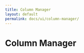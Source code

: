 ```yaml
---
title: Column Manager
layout: default
permalink: docs/ui/column-manager/
---
```


Column Manager
====
